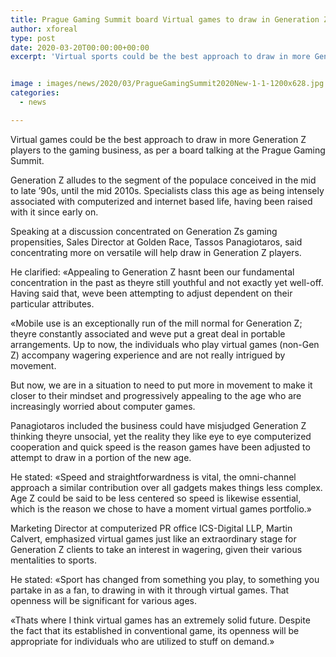 ```yaml
---
title: Prague Gaming Summit board Virtual games to draw in Generation Z players
author: xforeal 
type: post
date: 2020-03-20T00:00:00+00:00
excerpt: 'Virtual sports could be the best approach to draw in more Generation Z players to the gaming business, as per a board talking at the Prague Gaming Summit '


image : images/news/2020/03/PragueGamingSummit2020New-1-1-1200x628.jpg
categories:
  - news

---
```

Virtual games could be the best approach to draw in more Generation Z players to the gaming business, as per a board talking at the Prague Gaming Summit. 

Generation Z alludes to the segment of the populace conceived in the mid to late &#8217;90s, until the mid 2010s. Specialists class this age as being intensely associated with computerized and internet based life, having been raised with it since early on. 

Speaking at a discussion concentrated on Generation Zs gaming propensities, Sales Director at Golden Race, Tassos Panagiotaros, said concentrating more on versatile will help draw in Generation Z players. 

He clarified: &#171;Appealing to Generation Z hasnt been our fundamental concentration in the past as theyre still youthful and not exactly yet well-off. Having said that, weve been attempting to adjust dependent on their particular attributes. 

&#171;Mobile use is an exceptionally run of the mill normal for Generation Z; theyre constantly associated and weve put a great deal in portable arrangements. Up to now, the individuals who play virtual games (non-Gen Z) accompany wagering experience and are not really intrigued by movement. 

But now, we are in a situation to need to put more in movement to make it closer to their mindset and progressively appealing to the age who are increasingly worried about computer games. 

Panagiotaros included the business could have misjudged Generation Z thinking theyre unsocial, yet the reality they like eye to eye computerized cooperation and quick speed is the reason games have been adjusted to attempt to draw in a portion of the new age. 

He stated: &#171;Speed and straightforwardness is vital, the omni-channel approach a similar contribution over all gadgets makes things less complex. Age Z could be said to be less centered so speed is likewise essential, which is the reason we chose to have a moment virtual games portfolio.&#187; 

Marketing Director at computerized PR office ICS-Digital LLP, Martin Calvert, emphasized virtual games just like an extraordinary stage for Generation Z clients to take an interest in wagering, given their various mentalities to sports. 

He stated: &#171;Sport has changed from something you play, to something you partake in as a fan, to drawing in with it through virtual games. That openness will be significant for various ages. 

&#171;Thats where I think virtual games has an extremely solid future. Despite the fact that its established in conventional game, its openness will be appropriate for individuals who are utilized to stuff on demand.&#187;